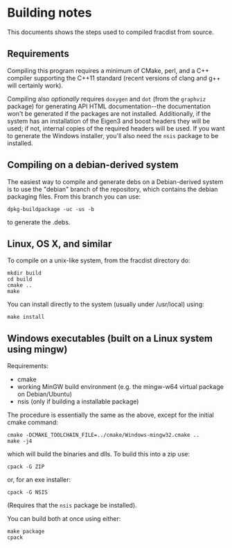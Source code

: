 # Building notes

This documents shows the steps used to compiled fracdist from source.

## Requirements

Compiling this program requires a minimum of CMake, perl, and a C++ compiler
supporting the C++11 standard (recent versions of clang and g++ will certainly
work).

Compiling also *optionally* requires `doxygen` and `dot` (from the `graphviz`
package) for generating API HTML documentation--the documentation won't be
generated if the packages are not installed.  Additionally, if the system has
an installation of the Eigen3 and boost headers they will be used; if not,
internal copies of the required headers will be used.  If you want to generate
the Windows installer, you'll also need the `nsis` package to be installed.

## Compiling on a debian-derived system

The easiest way to compile and generate debs on a Debian-derived system is to
use the "debian" branch of the repository, which contains the debian packaging
files.  From this branch you can use:

    dpkg-buildpackage -uc -us -b

to generate the .debs.

## Linux, OS X, and similar

To compile on a unix-like system, from the fracdist directory do:

    mkdir build
    cd build
    cmake ..
    make

You can install directly to the system (usually under /usr/local) using:

    make install

## Windows executables (built on a Linux system using mingw)

Requirements:
- cmake
- working MinGW build environment (e.g. the mingw-w64 virtual package on
  Debian/Ubuntu)
- nsis (only if building a installable package)

The procedure is essentially the same as the above, except for the initial
cmake command:

    cmake -DCMAKE_TOOLCHAIN_FILE=../cmake/Windows-mingw32.cmake ..
    make -j4

which will build the binaries and dlls.  To build this into a zip use:

    cpack -G ZIP

or, for an exe installer:

    cpack -G NSIS

(Requires that the `nsis` package be installed).

You can build both at once using either:

    make package
    cpack
